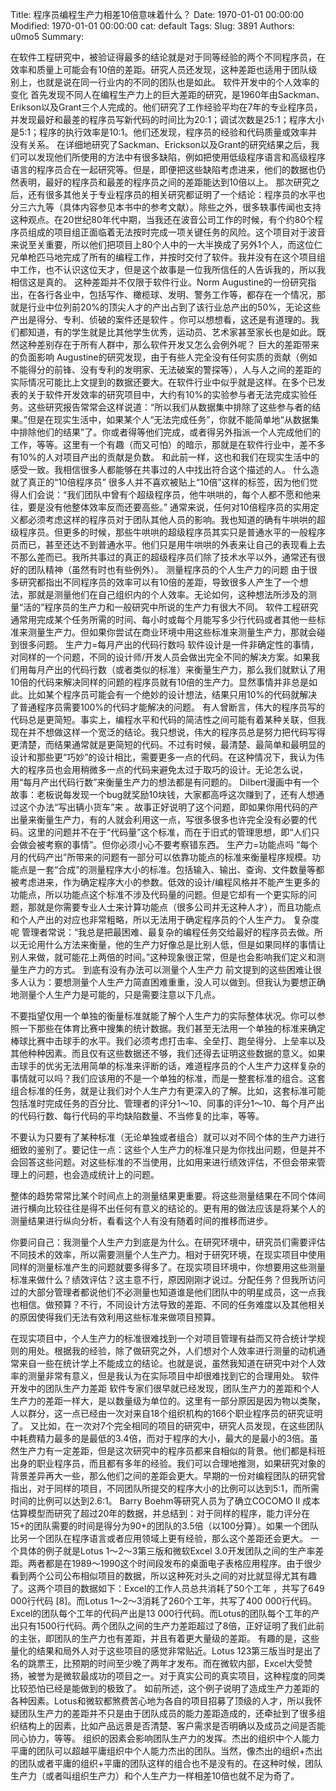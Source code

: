 Title: 程序员编程生产力相差10倍意味着什么？
Date: 1970-01-01 00:00:00
Modified: 1970-01-01 00:00:00
cat: default
Tags: 
Slug: 3891
Authors: u0mo5 
Summary: 


在软件工程研究中，被验证得最多的结论就是对于同等经验的两个不同程序员，在效率和质量上可能会有10倍的差距。研究人员还发现，这种差距也适用于团队级别上，也就是说在同一行业内的不同的团队也是如此。
软件开发中的个人效率的变化
首先发现不同人在编程生产力上的巨大差距的研究，是1960年由Sackman、Erikson以及Grant三个人完成的。他们研究了工作经验平均在7年的专业程序员，并发现最好和最差的程序员写新代码的时间比为20∶1；调试次数是25∶1；程序大小是5∶1；程序的执行效率是10∶1。他们还发现，程序员的经验和代码质量或效率并没有关系。 在详细地研究了Sackman、Erickson以及Grant的研究结果之后，我们可以发现他们所使用的方法中有很多缺陷，例如把使用低级程序语言和高级程序语言的程序员合在一起研究等。但是，即便把这些缺陷考虑进来，他们的数据也仍然表明，最好的程序员和最差的程序员之间的差距能达到10倍以上。 那次研究之后，还有很多其他关于专业程序员的相关研究都证明了一个结论：程序员的水平也分三六九等（具体内容参见本书中的参考文献）。除些之外，很多轶事传闻也支持这种观点。在20世纪80年代中期，当我还在波音公司工作的时候，有个约80个程序员组成的项目组正面临着无法按时完成一项关键任务的风险。这个项目对于波音来说至关重要，所以他们把项目上80个人中的一大半换成了另外1个人，而这位仁兄单枪匹马地完成了所有的编程工作，并按时交付了软件。我并没有在这个项目组中工作，也不认识这位天才，但是这个故事是一位我所信任的人告诉我的，所以我相信这是真的。 这种差距并不仅限于软件行业。Norm Augustine的一份研究指出，在各行各业中，包括写作、橄榄球、发明、警务工作等，都存在一个情况，那就是行业中位列前20%的顶尖人才的产出占到了该行业总产出的50%，无论这些产出是得分、专利、侦破的案件还是软件 。你可以想想看，这还是有道理的。我们都知道，有的学生就是比其他学生优秀，运动员、艺术家甚至家长也是如此。既然这种差别存在于所有人群中，那么软件开发又怎么会例外呢？
巨大的差距带来的负面影响
Augustine的研究发现，由于有些人完全没有任何实质的贡献（例如不能得分的前锋、没有专利的发明家、无法破案的警探等），人与人之间的差距的实际情况可能比上文提到的数据还要大。在软件行业中似乎就是这样。在多个已发表的关于软件开发效率的研究项目中，大约有10%的实验参与者无法完成实验任务。这些研究报告常常会这样说道：“所以我们从数据集中排除了这些参与者的结果。”但是在现实生活中，如果某个人“无法完成任务”，你就不能简单地“从数据集中排除他们的结果”了。你或者得等他们完成，或者得另外指派一个人完成他们的工作，等等。这里有一个有趣（而又可怕）的暗示，那就是在软件行业中，差不多有10%的人对项目产出的贡献是负数。 和此前一样，这也和我们在现实生活中的感受一致。我相信很多人都能够在共事过的人中找出符合这个描述的人。
什么造就了真正的“10倍程序员”
很多人并不喜欢被贴上“10倍”这样的标签，因为他们觉得人们会说：“我们团队中曾有个超级程序员，他牛哄哄的，每个人都不愿和他来往，要是没有他整体效率反而还要高些。” 通常来说，任何对10倍程序员的实用定义都必须考虑这样的程序员对于团队其他人员的影响。我也知道的确有牛哄哄的超级程序员。但更多的时候，那些牛哄哄的超级程序员其实只是普通水平的一般程序员而已，甚至还达不到普通水平。他们只是用牛哄哄的外表来让自己的表现看上去不那么差而已。我所共事过的真正的超级程序员们除了技术水平以外，通常还有很好的团队精神（虽然有时也有些例外）。
测量程序员的个人生产力的问题
由于很多研究都指出不同程序员的效率可以有10倍的差距，导致很多人产生了一个想法，那就是测量他们在自己组织内的个人效率。无论如何，这种想法所涉及的测量“活的”程序员的生产力和一般研究中所说的生产力有很大不同。 软件工程研究通常用完成某个任务所需的时间、每小时或每个月能写多少行代码或者其他一些标准来测量生产力。但如果你尝试在商业环境中用这些标准来测量生产力，那就会碰到很多问题。
生产力=每月产出的代码行数吗
软件设计是一件非确定性的事情，对同样的一个问题，不同的设计师/开发人员会做出完全不同的解决方案。如果我们用每月产出的代码行数（或者类似的标准）来衡量生产力，那么我们就默认了用10倍的代码来解决同样的问题的程序员就有10倍的生产力。显然事情并非总是如此。比如某个程序员可能会有一个绝妙的设计想法，结果只用10%的代码就解决了普通程序员需要100%的代码才能解决的问题。 有人曾断言，伟大的程序员写的代码总是更简短。事实上，编程水平和代码的简洁性之间可能有着某种关联，但我现在并不想做这样一个宽泛的结论。我只想说，伟大的程序员总是努力把代码写得更清楚，而结果通常就是更简短的代码。不过有时候，最清楚、最简单和最明显的设计和那些更“巧妙”的设计相比，需要更多一点的代码。在这种情况下，我认为伟大的程序员也会用稍微多一点的代码来避免太过于取巧的设计。无论怎么说，用“每月产出代码行数”来衡量生产力的想法都是有问题的。 Dilbert漫画中有一个故事：老板说每发现一个bug就奖励10块钱，大家都高呼这次赚到了，还有人想通过这个办法“写出辆小货车”来 。故事正好说明了这个问题，即如果你用代码的产出量来衡量生产力，有的人就会利用这一点，写很多很多也许完全没有必要的代码。这里的问题并不在于“代码量”这个标准，而在于旧式的管理思想，即“人们只会做会被考察的事情”。但你必须小心不要考察错东西。
生产力=功能点吗
“每个月的代码产出”所带来的问题有一部分可以依靠功能点的标准来衡量程序规模。功能点是一套“合成”的测量程序大小的标准。包括输入、输出、查询、文件数量等都被考虑进来，作为确定程序大小的参数。低效的设计/编程风格并不能产生更多的功能点，所以功能点这个标准不涉及代码量的问题。但是它却有一个更实际的问题，那就是你需要专业人士来计算功能点（很多公司并无这种人才），而且功能点和个人产出的对应也非常粗略，所以无法用于确定程序员的个人生产力。
复杂度呢
管理者常说：“我总是把最困难、最复杂的编程任务交给最好的程序员去做。所以无论用什么方法来衡量，他的生产力好像总是比别人低，但是如果同样的事情让别人来做，就可能花上两倍的时间。”这种现象很正常，但是也会影响我们定义和测量生产力的方式。
到底有没有办法可以测量个人生产力
前文提到的这些困难让很多人认为：要想测量个人生产力简直困难重重，没人可以做到。但我认为要想正确地测量个人生产力是可能的，只是需要注意以下几点。 


不要指望仅用一个单独的衡量标准就能了解个人生产力的实际整体状况。你可以参照一下那些在体育比赛中搜集的统计数据。我们甚至无法用一个单独的标准来确定棒球比赛中击球手的水平。我们必须考虑打击率、全垒打、跑垒得分、上垒率以及其他种种因素。而且仅有这些数据还不够，我们还得去证明这些数据的意义。如果击球手的优劣无法用简单的标准来评断的话，难道程序员的个人生产力这样复杂的事情就可以吗？我们应该用的不是一个单独的标准，而是一整套标准的组合。这套组合标准的任务，就是让我们对个人生产力有更深入的了解。比如，这套标准可能包括准时完成任务的百分比、管理者的评分1～10、同事的评分1～10、每个月产出的代码行数、每行代码的平均缺陷数量、不当修复的比率，等等。

不要认为只要有了某种标准（无论单独或者组合）就可以对不同个体的生产力进行细致的鉴别了。要记住一点：这些个人生产力的标准只是为你找出问题，但是并不会回答这些问题。对这些标准的不当使用，比如用来进行绩效评估，不但会带来管理上的问题，也会造成统计上的问题。

整体的趋势常常比某个时间点上的测量结果更重要。将这些测量结果在不同个体间进行横向比较往往是得不出任何有意义的结论的。更有用的做法应该是将某个人的测量结果进行纵向分析，看看这个人有没有随着时间的推移而进步。

你要问自己：我测量个人生产力到底是为什么。在研究环境中，研究员们需要评估不同技术的效率，所以需要测量个人生产力。相对于研究环境，在现实项目中使用同样的测量标准产生的问题就要多得多了。在现实项目环境中，你想要用这些测量标准来做什么？绩效评估？这主意不行，原因刚刚才说过。分配任务？但我所访问过的大部分管理者都说他们不必测量也知道谁是他们团队中的明星成员，这一点我也相信。做预算？不行，不同设计方法导致的差距、不同的任务难度以及其他相关的原因使得我们无法有效利用这些标准来做项目预算。


在现实项目中，个人生产力的标准很难找到一个对项目管理有益而又符合统计学规则的用处。根据我的经验，除了做研究之外，人们想对个人效率进行测量的动机通常来自一些在统计学上不能成立的结论。也就是说，虽然我知道在研究中对个人效率的测量非常有意义，但是我认为在实际项目中却很难找到它的合理用处。
软件开发中的团队生产力差距
软件专家们很早就已经发现，团队生产力的差距和个人生产力的差距一样大，是以数量级为单位的。这里有一部分原因是因为物以类聚，人以群分，这一点已经由一次对来自18个组织机构的166个职业程序员的研究证明了。 又比如，在一次对7个完全相同的项目的研究中，研究人员发现，在这些团队中耗费精力最多的是最低的3.4倍，而对于程序的大小，最大的是最小的3倍。虽然生产力有一定差距，但是这次研究中的程序员都来自相似的背景。他们都是科班出身的职业程序员，而且都有多年的经验。我们可以合理地推测，如果研究对象的背景差异再大一些，那么他们之间的差距会更大。早期的一份对编程团队的研究曾指出，对于同样的项目，不同团队所提交的程序大小的比例可以达到5∶1，而所需时间的比例可以达到2.6∶1。 Barry Boehm等研究人员为了确立COCOMO II 成本估算模型而研究了超过20年的数据，并总结到：对于同样的程序，能力评分在15+的团队需要的时间是得分为90+的团队的3.5倍（以100分算）。如果一个团队比另一个团队在程序语言或者应用领域上更有经验，那么这个差距还会更大。 一个具体的例子就是Lotus 1～2～3第三版和微软Excel 3.0开发团队之间的生产率差距。两者都是在1989～1990这个时间段发布的桌面电子表格应用程序。由于很少看到两个公司公布相似项目的数据，所以这种死对头之间的对比就显得尤其有趣了。这两个项目的数据如下：Excel的工作人员总共消耗了50个工年 ，共写了649 000行代码 [8]。而Lotus 1～2～3消耗了260个工年，共写了400 000行代码。Excel的团队每个工年的代码产出是13 000行代码。而Lotus的团队每个工年的产出只有1500行代码。两个团队之间的生产力差距超过了8倍，正好证明了我们此前的主张，即团队的生产力也有差距，并且有着更大量级的差距。 有趣的是，这些量化的结果和局外人对于这些项目的感觉非常贴近。Lotus 123第三版当时是出了名的跳票王，比预期的时间至少晚了两年才发布。而在微软内部，Excel大受赞扬，被誉为是微软最成功的项目之一。对于真实公司的真实项目，这种程度的同类比较恐怕已经是能做到的极致了。 如前所述，这个例子说明了造成生产力差距的各种因素。Lotus和微软都煞费苦心地为各自的项目招募了顶级的人才，所以我怀疑团队生产力的差距并不只是由于团队成员的能力差距造成的，还牵扯到了很多组织结构上的因素，比如产品远景是否清楚、客户需求是否明确以及成员之间是否能同心协力，等等。 组织的因素会影响团队生产力的发挥。杰出的组织中个人能力平庸的团队可以超越平庸组织中个人能力杰出的团队。当然，像杰出的组织+杰出的团队或者平庸的组织+平庸的团队这样的组合也不是没有的。在这种时候，团队生产力（或者叫组织生产力）和个人生产力一样相差10倍也就不足为奇了。

